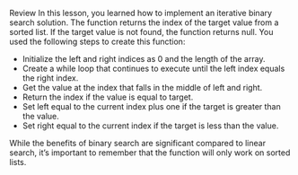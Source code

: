 Review
In this lesson, you learned how to implement an iterative binary search solution. The function returns the index of the target value from a sorted list. If the target value is not found, the function returns null. You used the following steps to create this function:

- Initialize the left and right indices as 0 and the length of the array.
- Create a while loop that continues to execute until the left index equals the right index.
- Get the value at the index that falls in the middle of left and right.
- Return the index if the value is equal to target.
- Set left equal to the current index plus one if the target is greater than the value.
- Set right equal to the current index if the target is less than the value.

While the benefits of binary search are significant compared to linear search, it’s important to remember that the function will only work on sorted lists.
